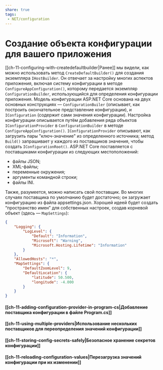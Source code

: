 ```yaml
---
share: true
tags:
 - NET/configuration
---
```

# Создание объекта конфигурации для вашего приложения
[[ch-11-configuring-with-createdefaultbuilder|Ранее]] мы видели, как можно использовать метод `CreateDefaultBuilder()` для создания экземпляра `IHostBuilder`. Он отвечает за настройку многих аспектов приложения, включая систему конфигурации в методе `ConfigureAppConfiguration()`, которому передается экземпляр `ConfigurationBuilder`, использующийся для определения конфигурации приложения.
Модель конфигурации ASP.NET Core основана на двух основных конструкциях — `ConfigurationBuiler` (описывает, как построить окончательное представление конфигурации), и `IConfiguration` (содержит сами значения конфигурации).
Настройка конфигурации описывается путём добавления ряда объектов `IConfigurationProvider` в `ConfigurationBuilder` в методе `ConfigureAppConfiguration()`. `IConfigurationProvider` описывают, как загрузить пары "ключ-значение" из определенного источника; метод `Build()` запрашивает у каждого из поставщиков значения, чтобы создать `IConfigurationRoot()`.
ASP.NET Core поставляется с поставщиками конфигурации из следующих местоположений:
- файлы JSON;
- XML-файлы;
- переменные окружения;
- аргументы командной строки;
- файлы INI.

Также, разумеется, можно написать свой поставщик.
Во многих случаях поставщика по умолчанию будет достаточно; он загружает конфигурацию из файла appsettings.json.
Хорошей идеей будет создать “пространство имен” для собственных настроек, создав корневой объект (здесь — `MapSettings`):
```json
{
	"Logging": {
		"LogLevel": {
			"Default": "Information",
			"Microsoft": "Warning",
			"Microsoft.Hosting.Lifetime": "Information"
		}
	},
	"AllowedHosts": "*",
	"MapSettings": {
		"DefaultZoomLevel": 9,
		"DefaultLocation": {
			"latitude": 50.500,
			"longitude": -4.000
		}
	}
}
```
#### [[ch-11-adding-configuration-provider-in-program-cs|Добавление поставщика конфигурации в файле Program.cs]]
#### [[ch-11-using-multiple-providers|Использование нескольких поставщиков для переопределения значений конфигурации]]
#### [[ch-11-storing-config-secrets-safely|Безопасное хранение секретов конфигурации]]
#### [[ch-11-reloading-configuration-values|Перезагрузка значений конфигурации при их изменении]]